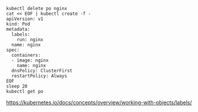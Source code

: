 ```
kubectl delete po nginx
cat << EOF | kubectl create -f -
apiVersion: v1
kind: Pod
metadata:
  labels:
    run: nginx
  name: nginx
spec:
  containers:
  - image: nginx
    name: nginx
  dnsPolicy: ClusterFirst
  restartPolicy: Always
EOF
sleep 20
kubectl get po
```

https://kubernetes.io/docs/concepts/overview/working-with-objects/labels/
